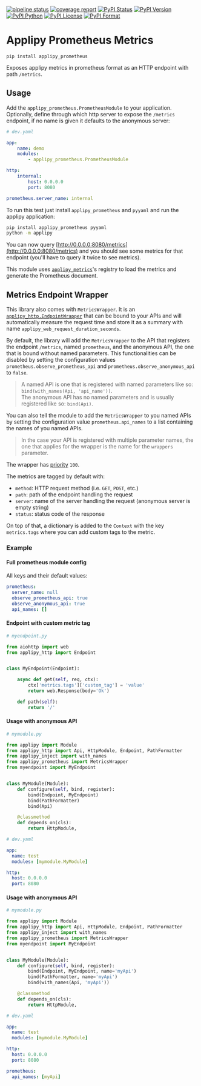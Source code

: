 [![pipeline status](https://gitlab.com/applipy/applipy_prometheus/badges/master/pipeline.svg)](https://gitlab.com/applipy/applipy_prometheus/-/pipelines?scope=branches&ref=master)
[![coverage report](https://gitlab.com/applipy/applipy_prometheus/badges/master/coverage.svg)](https://gitlab.com/applipy/applipy_prometheus/-/graphs/master/charts)
[![PyPI Status](https://img.shields.io/pypi/status/applipy-prometheus.svg)](https://pypi.org/project/applipy-prometheus/)
[![PyPI Version](https://img.shields.io/pypi/v/applipy-prometheus.svg)](https://pypi.org/project/applipy-prometheus/)
[![PyPI Python](https://img.shields.io/pypi/pyversions/applipy-prometheus.svg)](https://pypi.org/project/applipy-prometheus/)
[![PyPI License](https://img.shields.io/pypi/l/applipy-prometheus.svg)](https://pypi.org/project/applipy-prometheus/)
[![PyPI Format](https://img.shields.io/pypi/format/applipy-prometheus.svg)](https://pypi.org/project/applipy-prometheus/)

# Applipy Prometheus Metrics

    pip install applipy_prometheus

Exposes applipy metrics in prometheus format as an HTTP endpoint with path `/metrics`.

## Usage

Add the `applipy_prometheus.PrometheusModule` to your application. Optionally,
define through which http server to expose the `/metrics` endpoint, if no name
is given it defaults to the anonymous server:

```yaml
# dev.yaml

app:
    name: demo
    modules:
        - applipy_prometheus.PrometheusModule

http:
    internal:
        host: 0.0.0.0
        port: 8080

prometheus.server_name: internal
```

To run this test just install `applipy_prometheus` and `pyyaml` and run the applipy application:

```bash
pip install applipy_prometheus pyyaml
python -m applipy
```

You can now query [http://0.0.0.0:8080/metrics](http://0.0.0.0:8080/metrics)
and you should see some metrics for that endpoint (you'll have to query it
twice to see metrics).

This module uses
[`applipy_metrics`](https://gitlab.com/applipy/applipy_metrics)'s registry to
load the metrics and generate the Prometheus document.

## Metrics Endpoint Wrapper

This library also comes with `MetricsWrapper`. It is an
[`applipy_http.EndpointWrapper`](https://gitlab.com/applipy/applipy_http/-/blob/master/docs/endpoint_wrapper.md)
that can be bound to your APIs and will automatically measure the request time
and store it as a summary with name `applipy_web_request_duration_seconds`.

By default, the library will add the `MetricsWrapper` to the API that registers
the endpoint `/metrics`, named `prometheus`, and the anonymous API, the one
that is bound without named parameters. This functionalities can be disabled by
setting the configuration values `prometheus.observe_prometheus_api` and
`prometheus.observe_anonymous_api` to `false`.

> A named API is one that is registered with named parameters like so: `bind(with_names(Api, 'api_name'))`.  
> The anonymous API has no named parameters and is usually registered like so: `bind(Api)`.

You can also tell the module to add the `MetricsWrapper` to you named APIs by
setting the configuration value `prometheus.api_names` to a list containing the
names of you named APIs.

> In the case your API is registered with multiple parameter names, the one
> that applies for the wrapper is the name for the `wrappers` parameter.

The wrapper has
[priority](https://gitlab.com/applipy/applipy_http/-/blob/master/docs/endpoint_wrapper.md#endpointwrapper-priority)
`100`.

The metrics are tagged by default with:
 - `method`: HTTP request method (i.e. `GET`, `POST`, etc.)
 - `path`: path of the endpoint handling the request
 - `server`: name of the server handling the request (anonymous server is
   empty string)
 - `status`: status code of the response

On top of that, a dictionary is added to the `Context` with the key
`metrics.tags` where you can add custom tags to the metric.

### Example

#### Full prometheus module config

All keys and their default values:

```yaml
prometheus:
  server_name: null
  observe_prometheus_api: true
  observe_anonymous_api: true
  api_names: []
```

#### Endpoint with custom metric tag

```python
# myendpoint.py

from aiohttp import web
from applipy_http import Endpoint


class MyEndpoint(Endpoint):

    async def get(self, req, ctx):
        ctx['metrics.tags']['custom_tag'] = 'value'
        return web.Response(body='Ok')

    def path(self):
        return '/'
```

#### Usage with anonymous API

```python
# mymodule.py

from applipy import Module
from applipy_http import Api, HttpModule, Endpoint, PathFormatter
from applipy_inject import with_names
from applipy_prometheus import MetricsWrapper
from myendpoint import MyEndpoint


class MyModule(Module):
    def configure(self, bind, register):
        bind(Endpoint, MyEndpoint)
        bind(PathFormatter)
        bind(Api)

    @classmethod
    def depends_on(cls):
        return HttpModule,
```

```yaml
# dev.yaml

app:
  name: test
  modules: [mymodule.MyModule]

http:
  host: 0.0.0.0
  port: 8080
```

#### Usage with anonymous API

```python
# mymodule.py

from applipy import Module
from applipy_http import Api, HttpModule, Endpoint, PathFormatter
from applipy_inject import with_names
from applipy_prometheus import MetricsWrapper
from myendpoint import MyEndpoint


class MyModule(Module):
    def configure(self, bind, register):
        bind(Endpoint, MyEndpoint, name='myApi')
        bind(PathFormatter, name='myApi')
        bind(with_names(Api, 'myApi'))

    @classmethod
    def depends_on(cls):
        return HttpModule,
```

```yaml
# dev.yaml

app:
  name: test
  modules: [mymodule.MyModule]

http:
  host: 0.0.0.0
  port: 8080

prometheus:
  api_names: [myApi]
```
